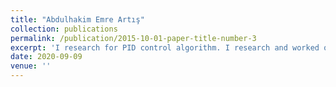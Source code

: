 ```yaml
---
title: "Abdulhakim Emre Artış"
collection: publications
permalink: /publication/2015-10-01-paper-title-number-3
excerpt: 'I research for PID control algorithm. I research and worked on simulation (Gazebo and Webots). I researched for sending/receiving to/from stm32  .  I create an alternate website.'
date: 2020-09-09
venue: ''
---
```


